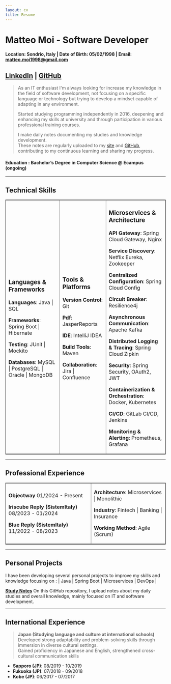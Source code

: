 ```yaml
---
layout: cv
title: Resume
---
```


# Matteo Moi - Software Developer

#### Location: Sondrio, Italy | Date of Birth: 05/02/1998 | Email: matteo.moi1998@gmail.com

## [LinkedIn](https://www.linkedin.com/in/matteo-moi/) | [GitHub](https://github.com/Jok98)

> As an IT enthusiast I'm always looking for increase my knowledge in the field of software development, not focusing on a specific language or technology but trying to develop a mindset capable of adapting in any environment.
>
> Started studying programming independently in 2016, deepening and enhancing my skills at university and through
> participation in various professional training courses.
>
> I make daily notes documenting my studies and knowledge development.<br> 
> These notes are regularly uploaded to my [site](https://jok98.github.io) and [GitHub](https://github.com/Jok98/Jok98.github.io), contributing to my continuous learning and sharing my progress.

#### Education : Bachelor’s Degree in Computer Science @ Ecampus (ongoing)

---

## Technical Skills

<table border="1">
<tr>
    <td>

<h3>Languages & Frameworks</h3>

<p><strong>Languages</strong>: Java | SQL</p>

<p><strong>Frameworks</strong>: Spring Boot | Hibernate</p>

<p><strong>Testing</strong>: JUnit | Mockito</p>

<p><strong>Databases</strong>: MySQL | PostgreSQL | Oracle | MongoDB</p>

</td>

<td>

<h3>Tools & Platforms</h3>

<p><strong>Version Control</strong>: Git</p>

<p><strong>Pdf</strong>: JasperReports</p>

<p><strong>IDE</strong>: IntelliJ IDEA</p>

<p><strong>Build Tools</strong>: Maven</p>

<p><strong>Collaboration</strong>: Jira | Confluence</p>

</td>

<td>

<h3>Microservices & Architecture</h3>

<p><strong>API Gateway</strong>: Spring Cloud Gateway, Nginx</p>

<p><strong>Service Discovery</strong>: Netflix Eureka, Zookeeper</p>

<p><strong>Centralized Configuration</strong>: Spring Cloud Config</p>

<p><strong>Circuit Breaker</strong>: Resilience4j</p>

<p><strong>Asynchronous Communication</strong>: Apache Kafka</p>

<p><strong>Distributed Logging & Tracing</strong>: Spring Cloud Zipkin</p>

<p><strong>Security</strong>: Spring Security, OAuth2, JWT</p>

<p><strong>Containerization & Orchestration</strong>: Docker, Kubernetes</p>

<p><strong>CI/CD</strong>: GitLab CI/CD, Jenkins</p>

<p><strong>Monitoring & Alerting</strong>: Prometheus, Grafana</p>

</td>
</tr>
</table>

---

## Professional Experience

<table border="1">
<tr>

<td>

<p><strong>Objectway</strong> 01/2024 - Present</p>

<p><strong>Iriscube Reply (SistemItaly)</strong> 08/2023 - 01/2024</p>

<p><strong>Blue Reply (SistemItaly)</strong> 11/2022 - 08/2023</p>

</td>

<td>

<p><strong>Architecture</strong>: Microservices | Monolithic</p>

<p><strong>Industry</strong>: Fintech | Banking | Insurance</p>

<p><strong>Working Method</strong>: Agile (Scrum)</p>

</td>

</tr>
</table>

---

## Personal Projects

I have been developing several personal projects to improve my skills and knowledge focusing on :
| Java | Spring Boot | Microservices | DevOps |

**[Study Notes](https://github.com/Jok98/Jok98)**
On this GitHub repository, I upload notes about my daily studies and overall knowledge, mainly focused on IT and software development.

---

## International Experience

> **Japan (Studying language and culture at international schools)** <br>
> Developed strong adaptability and problem-solving skills through immersion in diverse cultural settings. <br>
> Gained proficiency in Japanese and English, strengthened cross-cultural communication skills

- **Sapporo (JP)**: 08/2019 - 10/2019
- **Fukuoka (JP)**: 07/2018 - 09/2018
- **Kobe (JP)**: 06/2017 - 07/2017